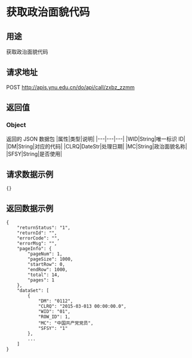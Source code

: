 # 获取政治面貌代码

## 用途

获取政治面貌代码

## 请求地址

POST http://apis.ynu.edu.cn/do/api/call/zxbz_zzmm

## 返回值

### Object

返回的 JSON 数据包
|属性|类型|说明|
|---|---|---|
|WID|String|唯一标识 ID|
|DM|String|对应的代码|
|CLRQ|DateStr|处理日期|
|MC|String|政治面貌名称|
|SFSY|String|是否使用|

## 请求数据示例

```
{}
```

## 返回数据示例

```
{
    "returnStatus": "1",
    "returnId": "",
    "errorCode": "",
    "errorMsg": "",
    "pageInfo": {
        "pageNum": 1,
        "pageSize": 1000,
        "startRow": 0,
        "endRow": 1000,
        "total": 14,
        "pages": 1
    },
    "dataSet": [
        {
            "DM": "0112",
            "CLRQ": "2015-03-013 00:00:00.0",
            "WID": "01",
            "ROW_ID": 1,
            "MC": "中国共产党党员",
            "SFSY": "1"
        },
        ...
    ]
}
```

